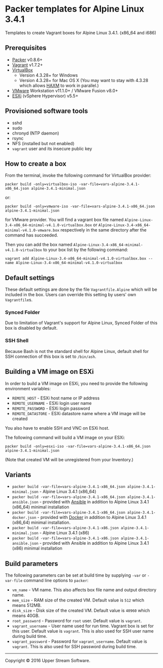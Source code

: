 # Packer templates for Alpine Linux 3.4.1

Templates to create Vagrant boxes for Alpine Linux 3.4.1. (x86_64 and i686)

## Prerequisites

* [Packer] v0.8.6+
* [Vagrant] v1.7.2+
* [VirtualBox]
	* Version 4.3.28+ for Windows
	* Version 4.3.28+ for Mac OS X (You may want to stay with 4.3.28 which allows [HAXM] to work in parallel.)
* [VMware] Workstation v11.1.0+ / VMware Fusion v8.0+
* [ESXi] (vSphere Hypervisor) v5.5+

[ESXi]: http://www.vmware.com/products/vsphere-hypervisor
        "Free VMware vSphere Hypervisor, Free Virtualization (ESXi)"
[HAXM]: https://software.intel.com/en-us/android/articles/intel-hardware-accelerated-execution-manager
        "Intel&reg; Hardware Accelerated Execution Manager"
[Packer]: https://www.packer.io/ "Packer by HashiCorp"
[Vagrant]: https://www.vagrantup.com/ "Vagrant"
[VirtualBox]: https://www.virtualbox.org/ "Oracle VM VirtualBox"
[VMware]: http://www.vmware.com/ "VMware Virtualization for Desktop &amp; Server, Application, Public &amp; Hybrid Clouds"

## Provisioned software tools

* sshd
* sudo
* chronyd (NTP daemon)
* rsync
* NFS (installed but not enabled)
* `vagrant` user and its insecure public key

## How to create a box

From the terminal, invoke the following command for VirtualBox provider:

	packer build -only=virtualbox-iso -var-file=vars-alpine-3.4.1-x86_64.json alpine-3.4.1-minimal.json

or:

	packer build -only=vmware-iso -var-file=vars-alpine-3.4.1-x86_64.json alpine-3.4.1-minimal.json

for VMware provider.
You will find a vagrant box file named `Alpine-Linux-3.4-x86_64-minimal-v4.1.0-virtualbox.box` or
`Alpine-Linux-3.4-x86_64-minimal-v4.1.0-vmware.box` respectively in the same directory after the command has succeeded.

Then you can add the box named `Alpine-Linux-3.4-x86_64-minimal-v4.1.0-virtualbox` to your box list
by the following command:

	vagrant add Alpine-Linux-3.4-x86_64-minimal-v4.1.0-virtualbox.box --name Alpine-Linux-3.4-x86_64-minimal-v4.1.0-virtualbox

## Default settings

These default settings are done by the file `Vagrantfile.Alpine` which will be included in the box.
Users can override this setting by users' own `Vagrantfile`s.

### Synced Folder

Due to limitation of Vagrant's support for Alpine Linux, Synced Folder of this box is disabled by default.

### SSH Shell

Because Bash is not the standard shell for Alpine Linux, default shell for SSH connection of this box
is set to `/bin/ash`.

## Building a VM image on ESXi

In order to build a VM image on ESXi, you need to provide the following environment variables:

* `REMOTE_HOST` - ESXi host name or IP address
* `REMOTE_USERNAME` - ESXi login user name
* `REMOTE_PASSWORD` - ESXi login password
* `REMOTE_DATASTORE` - ESXi datastore name where a VM image will be created

You also have to enable SSH and VNC on ESXi host.

The following command will build a VM image on your ESXi:

    packer build -only=esxi-iso -var-file=vars-alpine-3.4.1-x86_64.json alpine-3.4.1-minimal.json

(Note that created VM will be unregistered from your Inventory.)

## Variants

* `packer build -var-file=vars-alpine-3.4.1-x86_64.json alpine-3.4.1-minimal.json` - Alpine Linux 3.4.1 (x86_64)
* `packer build -var-file=vars-alpine-3.4.1-x86_64.json alpine-3.4.1-ansible.json` - provided with [Ansible] in addition to Alpine Linux 3.4.1 (x86_64) minimal installation
* `packer build -var-file=vars-alpine-3.4.1-x86_64.json alpine-3.4.1-docker.json` - provided with [Docker] in addition to Alpine Linux 3.4.1 (x86_64) minimal installation.
* `packer build -var-file=vars-alpine-3.4.1-x86.json alpine-3.4.1-minimal.json` - Alpine Linux 3.4.1 (x86)
* `packer build -var-file=vars-alpine-3.4.1-x86.json alpine-3.4.1-ansible.json` - provided with Ansible in addition to Alpine Linux 3.4.1 (x86) minimal installation

[Ansible]: https://www.ansible.com/ "Ansible is Simple IT Automation"
[Docker]: https://www.docker.com/ "Docker - Build, Ship and Run Any App, Anywhere"

## Build parameters

The following parameters can be set at build time by supplying `-var` or `-var-file` command line options to `packer`:

* `vm_name` - VM name.  This also affects box file name and output directory name.
* `mem_size` - RAM size of the created VM.  Default value is `512` which means 512MB.
* `disk_size` - Disk size of the created VM.  Default value is `40960` which means 40GB.
* `root_password` - Password for `root` user.  Default value is `vagrant`.
* `vagrant_username` - User name used for run time.  Vagrant box is set for this user.  Default value is `vagrant`.
  This is also used for SSH user name during build time.
* `vagrant_password` - Password for `vagrant_username`.  Default value is `vagrant`.
  This is also used for SSH password during build time.

- - -

Copyright &copy; 2016 Upper Stream Software.
